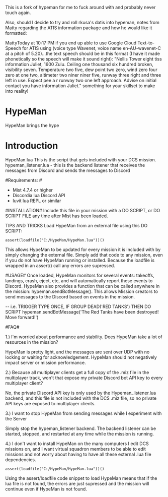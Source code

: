 This is a fork of hypeman for me to fuck around with and probably never touch again.

Also, should I decide to try and roll rkusa's datis into hypeman, notes from Matty regarding the ATIS information package and how he would like it formatted:

MattyToday at 10:17 PM
if you end up able to use Google Cloud Text-to-Speech for ATIS using (voice type Wavenet, voice name en-AU-wavenet-C at a pitch of 5.20)...the text speech should be in this format (I have it made phonetically so the speech will make it sound right): "Nellis Tower eight tiss information Juliet, 1600 Zulu. Ceiling one thousand six hundred broken, visibility seven. Temperature two five, dew point two zero, wind zero four zero at one two, altimeter two niner niner five, runway three right and three left in use. Expect pee a r runway two one left approach. Advise on initial contact you have information Juliet."
something for your skillset to make into reality!


# HypeMan
HypeMan brings the hype

# Introduction
HypeMan.lua This is the script that gets included with your DCS mission. 
hypeman_listener.lua - this is the backend listener that receives the messages from Discord and sends the messages to Discord

#Requirements: #
- Mist 4.7.4 or higher
- Discordia lua Discord API
- luvit lua REPL or similar

#INSTALLATION#
Include this file in your mission with a DO SCRIPT, or DO SCRIPT FILE any time after Mist has been loaded.

TIPS AND TRICKS
Load HypeMan from an external file using this DO SCRIPT:
```
assert(loadfile("C:/HypeMan/HypeMan.lua"))() 
```

This allows HypeMan to be updated for every mission it is included with by simply changing the external file.
Simply add that code to any mission, even if you do not have HypeMan running or installed.  Because the loadfile
is wrapped in an assert() call any errors are supressed.

#USAGE#
Once loaded, HypeMan monitors for several events: takeoffs, landings, crash, eject, etc, and will automatically report
these events to Discord.
HypeMan also provides a function that can be called anywhere in the mission: hypeman.sendBotMessage().  This allows
Mission creators to send messages to the Discord based on events in the mission.

-- i.e. TRIGGER TYPE ONCE, IF GROUP DEAD('RED TANKS') THEN DO SCRIPT hypeman.sendBotMessage('The Red Tanks have been destroyed!  Move forward!')

#FAQ#

1.) I'm worried about performance and stability.  Does HypeMan take a lot of resources in the mission?

HypeMan is pretty light, and the messages are sent over UDP with no locking or waiting for acknowledgement.  HypeMan should not negatively impact server or mission performance.

2.) Because all multiplayer clients get a full copy of the .miz file in the multiplayer track, won't that expose my private Discord bot API key to every multiplayer client?

No, the private Discord API key is only used by the Hypeman_listener.lua backend, and this file is not included with the DCS .miz file, so no private API keys are exposed to multiplayer clients.

3.) I want to stop HypeMan from sending messages while I experiment with the Server

Simply stop the hypeman_listener backend.  The backend listener can be started, stopped, and restarted at any time while the mission is running.

4.) I don't want to install HypeMan on the many computers I edit DCS missions on, and I want virtual squadron members to be able to edit missions and not worry about having to have all these external .lua file dependencies.

```
assert(loadfile("C:/HypeMan/HypeMan.lua"))() 
```

Using the assert/loadfile code snippet to load HypeMan means that if the lua file is not found, the errors are just supressed and the mission will continue even if HypeMan is not found.

